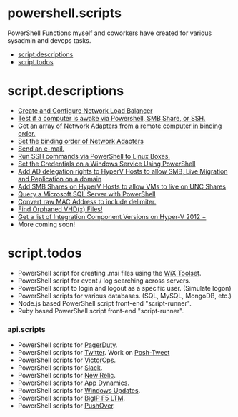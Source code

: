 powershell.scripts
==========

PowerShell Functions myself and coworkers have created for various sysadmin and devops tasks.

* [script.descriptions](https://github.com/alexinslc/powershell#scriptdescriptions)
* [script.todos](https://github.com/alexinslc/powershell#scripttodos)

script.descriptions
======

* [Create and Configure Network Load Balancer](https://github.com/alexinslc/powershell/blob/master/ConfigureNLB.ps1)
* [Test if a computer is awake via Powershell, SMB Share, or SSH.](https://github.com/alexinslc/powershell/blob/master/Test-IsAwake.ps1)
* [Get an array of Network Adapters from a remote computer in binding order.](https://github.com/alexinslc/powershell/blob/master/Get-NICBindings.ps1)
* [Set the binding order of Network Adapters]()
* [Send an e-mail.](https://github.com/alexinslc/powershell/blob/master/Send-Email.ps1)
* [Run SSH commands via PowerShell to Linux Boxes.](https://github.com/alexinslc/powershell/blob/master/Invoke-SSHCommand.ps1)
* [Set the Credentials on a Windows Service Using PowerShell](https://github.com/alexinslc/powershell/blob/master/Set-ServiceCreds.ps1)
* [Add AD delegation rights to HyperV Hosts to allow SMB, Live Migration and Replication on a domain](https://github.com/alexinslc/powershell/blob/master/Set-ConstrainedDelegation.ps1)
* [Add SMB Shares on HyperV Hosts to allow VMs to live on UNC Shares](https://github.com/alexinslc/powershell/blob/master/Set-SMBShares.ps1)
* [Query a Microsoft SQL Server with PowerShell](https://github.com/alexinslc/powershell/blob/master/Get-SQL.ps1)
* [Convert raw MAC Address to include delimiter.](https://github.com/alexinslc/powershell/blob/master/ConvertTo-MacAddress.ps1)
* [Find Orphaned VHD(x) Files!](https://github.com/alexinslc/powershell/blob/master/Get-OrphanedVHDs.ps1)
* [Get a list of Integration Component Versions on Hyper-V 2012 +](https://github.com/alexinslc/powershell/blob/master/Get-ICVersions.ps1)
* More coming soon!

script.todos
======


* PowerShell script for creating .msi files using the [WiX Toolset](http://wixtoolset.org/).
* PowerShell script for event / log searching across servers.
* PowerShell script to login and logout as a specific user. (Simulate logon)
* PowerShell scripts for various databases. (SQL, MySQL, MongoDB, etc.)
* Node.js based PowerShell script front-end "script-runner".
* Ruby based PowerShell script front-end "script-runner".

### api.scripts
* PowerShell scripts for [PagerDuty](http://pagerduty.com).
* PowerShell scripts for [Twitter](http://twitter.com). Work on [Posh-Tweet](https://github.com/alexinslc/poshtweet)
* PowerShell scripts for [VictorOps](http://victorops.com).
* PowerShell scripts for [Slack](http://slack.com).
* PowerShell scripts for [New Relic](http://newrelic.com).
* PowerShell scripts for [App Dynamics](http://appdynamics.com).
* PowerShell scripts for [Windows Updates](http://www.update.microsoft.com/).
* PowerShell scripts for [BigIP F5 LTM](https://f5.com/products/big-ip).
* PowerShell scripts for [PushOver](https://pushover.net/).
